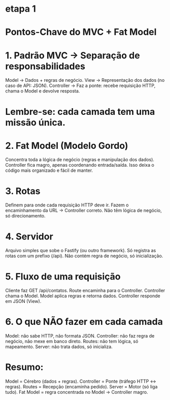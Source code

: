 # etapa 1
# Pontos-Chave do MVC + Fat Model
# 1. Padrão MVC → Separação de responsabilidades
Model → Dados + regras de negócio.
View → Representação dos dados (no caso de API: JSON).
Controller → Faz a ponte: recebe requisição HTTP, chama o Model e devolve resposta.

# Lembre-se: cada camada tem uma missão única.

# 2. Fat Model (Modelo Gordo)
Concentra toda a lógica de negócio (regras e manipulação dos dados).
Controller fica magro, apenas coordenando entrada/saída.
 Isso deixa o código mais organizado e fácil de manter.

# 3. Rotas
Definem para onde cada requisição HTTP deve ir.
Fazem o encaminhamento da URL → Controller correto.
Não têm lógica de negócio, só direcionamento.

# 4. Servidor
Arquivo simples que sobe o Fastify (ou outro framework).
Só registra as rotas com um prefixo (/api).
Não contém regra de negócio, só inicialização.

# 5. Fluxo de uma requisição
Cliente faz GET /api/contatos.
Route encaminha para o Controller.
Controller chama o Model.
Model aplica regras e retorna dados.
Controller responde em JSON (View).

# 6. O que NÃO fazer em cada camada
Model: não sabe HTTP, não formata JSON.
Controller: não faz regra de negócio, não mexe em banco direto.
Routes: não tem lógica, só mapeamento.
Server: não trata dados, só inicializa.

# Resumo:
Model = Cérebro (dados + regras).
Controller = Ponte (tráfego HTTP ↔ regras).
Routes = Recepção (encaminha pedido).
Server = Motor (só liga tudo).
Fat Model = regra concentrada no Model → Controller magro.